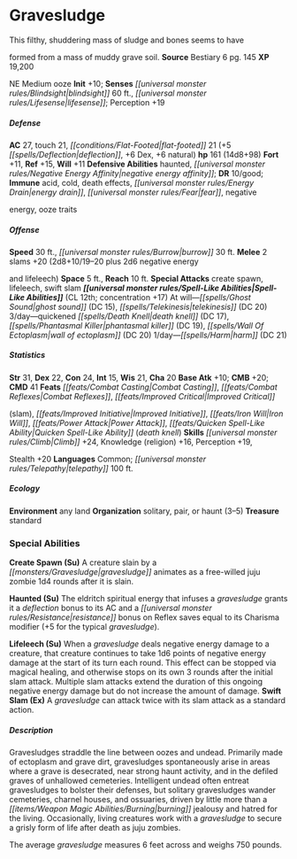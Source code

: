 ﻿---
cssclass: [monsters]
title1: Gravesludge
desc_short: This filthy, shuddering mass of sludge and bones seems to haveformed from
  a mass of muddy grave soil.
title2: Gravesludge
CR: 12
sources:
- name: Bestiary 6
  page: 145
  link: http://paizo.com/products/btpy9oge?Pathfinder-Roleplaying-Game-Bestiary-6-Hardcover
XP: 19200
alignment: NE
size: Medium
type: ooze
initiative:
  bonus: 10
senses:
  blindsight: 60
  lifesense: true
AC:
  AC: 27
  touch: 21
  flat_footed: 21
  components:
    deflection: 5
    dex: 6
    natural: 6
HP:
  HP: 161
  long: 14d8+98
saves:
  fort: 11
  ref: 15
  will: 11
defensive_abilities:
- haunted
- negative energy affinity
DR:
- amount: 10
  weakness: good
immunities:
- acid
- cold
- death effects
- energy drain
- fear
- negativeenergy
- ooze traits
speeds:
  base: 30
  burrow: 30
attacks:
  melee:
  - - text: 2 slams +20 (2d8+10/19-20 plus 2d6 negative energyand lifeleech)
      entries:
      - - damage: 2d8+10
          crit_range: 19-20
        - damage: 2d6
          type: negative energyand lifeleech
      count: 2
      attack: slams
      bonus:
      - 20
  special:
  - create spawn
  - lifeleech
  - swift slam
space: 5
reach: 10
spell_like_abilities:
  entries:
  - name: ghost sound
    source: default
    freq: At will
    DC: 15
  - name: telekinesis
    source: default
    freq: At will
    DC: 20
  - name: quickened death knell
    source: default
    freq: 3/day
    DC: 17
  - name: phantasmal killer
    source: default
    freq: 3/day
    DC: 19
  - name: wall of ectoplasm
    source: default
    freq: 3/day
    DC: 20
  - name: harm
    source: default
    freq: 1/day
    DC: 21
  sources:
  - name: default
    CL: 12
    concentration: 17
ability_scores:
  STR: 31
  DEX: 22
  CON: 24
  INT: 15
  WIS: 21
  CHA: 20
BAB: 10
CMB: 20
CMD: 41
feats:
- name: Combat Casting
- name: Combat Reflexes
- name: Improved Critical(slam)
- name: Improved Initiative
- name: Iron Will
- name: Power Attack
- name: Quicken Spell-Like Ability (death knell)
skills:
  Climb: 24
  Knowledge (religion): 16
  Perception: 19
  Stealth: 20
languages:
- Common
- telepathy 100 ft.
ecology:
  environment: any land
  organization: solitary, pair, or haunt (3-5)
  treasure_type: standard
special_abilities:
  Create Spawn (Su): A creature slain by a gravesludge animates as a free-willed juju
    zombie 1d4 rounds after it is slain.
  Haunted (Su): The eldritch spiritual energy that infuses a gravesludge grants it
    a deflection bonus to its AC and a resistance bonus on Reflex saves equal to its
    Charisma modifier (+5 for the typical gravesludge).
  Lifeleech (Su): When a gravesludge deals negative energy damage to a creature, that
    creature continues to take 1d6 points of negative energy damage at the start of
    its turn each round. This effect can be stopped via magical healing, and otherwise
    stops on its own 3 rounds after the initial slam attack. Multiple slam attacks
    extend the duration of this ongoing negative energy damage but do not increase
    the amount of damage.
  Swift Slam (Ex): A gravesludge can attack twice with its slam attack as a standard
    action.
desc_long: |-
  Gravesludges straddle the line between oozes and undead. Primarily made of ectoplasm and grave dirt, gravesludges spontaneously arise in areas where a grave is desecrated, near strong haunt activity, and in the defiled graves of unhallowed cemeteries. Intelligent undead often entreat gravesludges to bolster their defenses, but solitary gravesludges wander cemeteries, charnel houses, and ossuaries, driven by little more than a burning jealousy and hatred for the living. Occasionally, living creatures work with a gravesludge to secure a grisly form of life after death as juju zombies. 

  The average gravesludge measures 6 feet across and weighs 750 pounds.

---

# Gravesludge
This filthy, shuddering mass of sludge and bones seems to have

formed from a mass of muddy grave soil.
**Source** Bestiary 6 pg. 145
**XP** 19,200

NE Medium ooze
**Init** +10; **Senses** _[[universal monster rules/Blindsight|blindsight]]_ 60 ft., _[[universal monster rules/Lifesense|lifesense]]_; Perception +19

##### Defense

**AC** 27, touch 21, _[[conditions/Flat-Footed|flat-footed]]_ 21 (+5 _[[spells/Deflection|deflection]]_, +6 Dex, +6 natural)
**hp** 161 (14d8+98)
**Fort** +11, **Ref** +15, **Will** +11
**Defensive Abilities** haunted, _[[universal monster rules/Negative Energy Affinity|negative energy affinity]]_; **DR** 10/good; **Immune** acid, cold, death effects, _[[universal monster rules/Energy Drain|energy drain]]_, _[[universal monster rules/Fear|fear]]_, negative

energy, ooze traits

##### Offense
**Speed** 30 ft., _[[universal monster rules/Burrow|burrow]]_ 30 ft.
**Melee** 2 slams +20 (2d8+10/19–20 plus 2d6 negative energy

and lifeleech)
**Space** 5 ft., **Reach** 10 ft.
**Special Attacks** create spawn, lifeleech, swift slam
**_[[universal monster rules/Spell-Like Abilities|Spell-Like Abilities]]_** (CL 12th; concentration +17)
At will—_[[spells/Ghost Sound|ghost sound]]_ (DC 15), _[[spells/Telekinesis|telekinesis]]_ (DC 20) 
3/day—quickened _[[spells/Death Knell|death knell]]_ (DC 17), _[[spells/Phantasmal Killer|phantasmal killer]]_ (DC 19), _[[spells/Wall Of Ectoplasm|wall of ectoplasm]]_ (DC 20) 
1/day—_[[spells/Harm|harm]]_ (DC 21)

##### Statistics
**Str** 31, **Dex** 22, **Con** 24, **Int** 15, **Wis** 21, **Cha** 20
**Base Atk** +10; **CMB** +20; **CMD** 41
**Feats** _[[feats/Combat Casting|Combat Casting]]_, _[[feats/Combat Reflexes|Combat Reflexes]]_, _[[feats/Improved Critical|Improved Critical]]_

(slam), _[[feats/Improved Initiative|Improved Initiative]]_, _[[feats/Iron Will|Iron Will]]_, _[[feats/Power Attack|Power Attack]]_, _[[feats/Quicken Spell-Like Ability|Quicken Spell-Like Ability]]_ (_death knell_)
**Skills** _[[universal monster rules/Climb|Climb]]_ +24, Knowledge (religion) +16, Perception +19,

Stealth +20
**Languages** Common; _[[universal monster rules/Telepathy|telepathy]]_ 100 ft.

##### Ecology

**Environment** any land
**Organization** solitary, pair, or haunt (3–5)
**Treasure** standard

### Special Abilities

**Create Spawn (Su)** A creature slain by a _[[monsters/Gravesludge|gravesludge]]_ animates as a free-willed juju zombie 1d4 rounds after it is slain.

**Haunted (Su)** The eldritch spiritual energy that infuses a _gravesludge_ grants it a _deflection_ bonus to its AC and a _[[universal monster rules/Resistance|resistance]]_ bonus on Reflex saves equal to its Charisma modifier (+5 for the typical _gravesludge_).

**Lifeleech (Su)** When a _gravesludge_ deals negative energy damage to a creature, that creature continues to take 1d6 points of negative energy damage at the start of its turn each round. This effect can be stopped via magical healing, and otherwise stops on its own 3 rounds after the initial slam attack. Multiple slam attacks extend the duration of this ongoing negative energy damage but do not increase the amount of damage.
**Swift Slam (Ex)** A _gravesludge_ can attack twice with its slam attack as a standard action.

##### Description

Gravesludges straddle the line between oozes and undead. Primarily made of ectoplasm and grave dirt, gravesludges spontaneously arise in areas where a grave is desecrated, near strong haunt activity, and in the defiled graves of unhallowed cemeteries. Intelligent undead often entreat gravesludges to bolster their defenses, but solitary gravesludges wander cemeteries, charnel houses, and ossuaries, driven by little more than a _[[items/Weapon Magic Abilities/Burning|burning]]_ jealousy and hatred for the living. Occasionally, living creatures work with a _gravesludge_ to secure a grisly form of life after death as juju zombies.

The average _gravesludge_ measures 6 feet across and weighs 750 pounds.